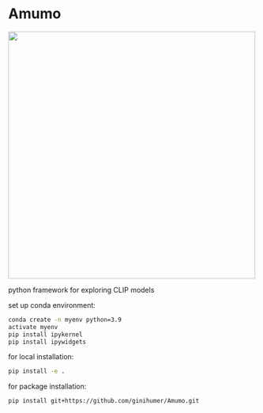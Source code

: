 # Amumo

<img src="https://github-production-user-asset-6210df.s3.amazonaws.com/45741696/255124758-3a7b6c57-9c1d-4044-b54d-684711622de8.jpg" width="500">


python framework for exploring CLIP models

set up conda environment:

```bash
conda create -n myenv python=3.9
activate myenv
pip install ipykernel
pip install ipywidgets
```


for local installation:
```bash
pip install -e .
```


for package installation:
```bash
pip install git+https://github.com/ginihumer/Amumo.git
```
